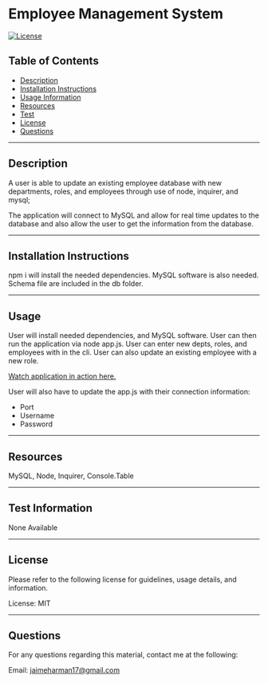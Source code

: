 # Employee Management System

  [![License](https://img.shields.io/badge/License-MIT-blue.svg)](https://opensource.org/licenses/MIT)

  ## Table of Contents
  - [Description](#description)
  - [Installation Instructions](#install)
  - [Usage Information](#usage)
  - [Resources](#Resources)
  - [Test](#test)
  - [License](#license)
  - [Questions](#questions)
  
  <hr>
  
  ## Description <a name="description"></a>
  
A user is able to update an existing employee database with new departments, roles, and employees through use of node, inquirer, and mysql; 

The application will connect to MySQL and allow for real time updates to the database and also allow the user to get the information from the database.
  
  <hr>
  
  ## Installation Instructions <a name="install"></a>
  
  npm i will install the needed dependencies. MySQL software is also needed. Schema file are included in the db folder.
  
  <hr>
  
  ## Usage <a name="usage"></a>
  
  User will install needed dependencies, and MySQL software. User can then run the application via node app.js. User can enter new depts, roles, and employees with in the cli. User can also update an existing employee with a new role.
  
  [Watch application in action here.](https://drive.google.com/file/d/1MJ6JOqCWNRGPgUfWfe-CkVlFFSU7eaN7/view?usp=sharing)

  User will also have to update the app.js with their connection information:

  <ul>
    <li>Port</li>
    <li>Username</li>
    <li>Password</li>
  </ul>
  
  <hr>
  
  ## Resources <a name="resources"></a>
  
  MySQL, Node, Inquirer, Console.Table
  
  <hr>
  
  ## Test Information <a name="test"></a>
  
  None Available
  
  <hr>
  
  ## License <a name="license"></a>
  
  Please refer to the following license for guidelines, usage details, and information.
  
  License: MIT
  
  <hr>
  
  ## Questions <a name="questions"></a>
  
  For any questions regarding this material, contact me at the following:
  
  Email: jaimeharman17@gmail.com
